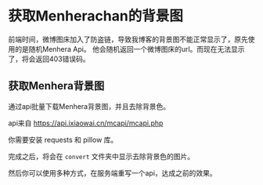 # 获取Menherachan的背景图

前端时间，微博图床加入了防盗链，导致我博客的背景图不能正常显示了，原先使用的是随机Menhera Api。 他会随机返回一个微博图床的url。而现在无法显示了，将会返回403错误码。

## 获取Menhera背景图

通过api批量下载Menhera背景图，并且去除背景色。

api来自 https://api.ixiaowai.cn/mcapi/mcapi.php

你需要安装 requests 和 pillow 库。

完成之后，将会在 `convert` 文件夹中显示去除背景色的图片。

然后你可以使用多种方式，在服务端重写一个api，达成之前的效果。

